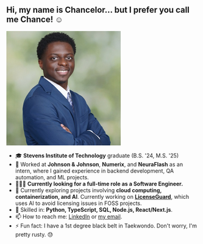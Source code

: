 ## Hi, my name is Chancelor... but I prefer you call me Chance! ☺️
![Chancelor Headshot](https://github.com/cassiama/cassiama/blob/main/4257a4e8-829f-4859-91cf-9621d914405d%20-%20Small.JPG)

- 🎓 **Stevens Institute of Technology** graduate (B.S. '24, M.S. '25)
- 🏢 Worked at **Johnson & Johnson**, **Numerix**, and **NeuraFlash** as an intern, where I gained experience in backend development, QA automation, and ML projects.
- 🧗🏿‍♂️ **Currently looking for a full-time role as a Software Engineer.**
- 🔭 Currently exploring projects involving **cloud computing, containerization, and AI**. Currently working on **[LicenseGuard](https://github.com/cassiama/LicenseGuard-API)**, which uses AI to avoid licensing issues in FOSS projects.
- 🌱 Skilled in: **Python, TypeScript, SQL, Node.js, React/Next.js**.
- 📫 How to reach me: [LinkedIn](https://www.linkedin.com/in/chancelor-assiamah/) or [my email](mailto:assiamah.ch@gmail.com).
- ⚡ Fun fact: I have a 1st degree black belt in Taekwondo. Don't worry, I'm pretty rusty. 😓
